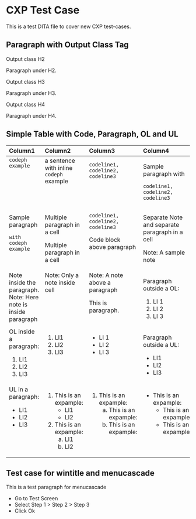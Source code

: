# CXP Test Case

<div class="body">

This is a test DITA file to cover new CXP test-cases.

<div class="section">

## Paragraph with Output Class Tag

Output class H2

Paragraph under H2.

Output class H3

Paragraph under H3.

Output class H4

Paragraph under H4.

</div>

<div id="test-dita-file-1__section_lhh_4tk_sxb" class="section">

## Simple Table with Code, Paragraph, OL and UL

<div class="p">

<div class="tablenoborder">

<table id="test-dita-file-1__table_fzb_vtk_sxb" class="table"
data-cellpadding="4" data-cellspacing="0" data-summary=""
data-frame="border" data-border="1" data-rules="all">
<colgroup>
<col style="width: 25%" />
<col style="width: 25%" />
<col style="width: 25%" />
<col style="width: 25%" />
</colgroup>
<thead class="thead" style="text-align:left;">
<tr class="header row">
<th id="d1360e110" class="entry cellrowborder"
style="vertical-align: top">Column1</th>
<th id="d1360e113" class="entry cellrowborder"
style="vertical-align: top">Column2</th>
<th id="d1360e116" class="entry cellrowborder"
style="vertical-align: top">Column3</th>
<th id="d1360e119" class="entry cellrowborder"
style="vertical-align: top">Column4</th>
</tr>
</thead>
<tbody class="tbody">
<tr class="odd row">
<td class="entry cellrowborder" style="vertical-align: top"
headers="d1360e110 "><code class="ph codeph">codeph example</code></td>
<td class="entry cellrowborder" style="vertical-align: top"
headers="d1360e113 ">a sentence with inline <code
class="ph codeph">codeph</code> example</td>
<td class="entry cellrowborder" style="vertical-align: top"
headers="d1360e116 "><pre class="pre codeblock"><code>codeline1,
codeline2,
codeline3</code></pre></td>
<td class="entry cellrowborder" style="vertical-align: top"
headers="d1360e119 "><p>Sample paragraph with</p>
<div class="p">
<pre class="pre codeblock"><code>codeline1,
codeline2,
codeline3</code></pre>
</div></td>
</tr>
<tr class="even row">
<td class="entry cellrowborder" style="vertical-align: top"
headers="d1360e110 "><p>Sample paragraph</p>
<p><code class="ph codeph">with codeph example</code></p></td>
<td class="entry cellrowborder" style="vertical-align: top"
headers="d1360e113 "><p>Multiple paragraph in a cell</p>
<p>Multiple paragraph in a cell</p></td>
<td class="entry cellrowborder" style="vertical-align: top"
headers="d1360e116 "><pre class="pre codeblock"><code>codeline1,
codeline2,
codeline3</code></pre>
<p>Code block above paragraph</p></td>
<td class="entry cellrowborder" style="vertical-align: top"
headers="d1360e119 "><p>Separate Note and separate paragraph in a
cell</p>
<div class="note">
<span class="notetitle">Note:</span> A sample note
</div></td>
</tr>
<tr class="odd row">
<td class="entry cellrowborder" style="vertical-align: top"
headers="d1360e110 "><div class="p">
Note inside the paragraph.
<div class="note">
<span class="notetitle">Note:</span> Here note is inside paragraph
</div>
</div></td>
<td class="entry cellrowborder" style="vertical-align: top"
headers="d1360e113 "><div class="note">
<span class="notetitle">Note:</span> Only a note inside cell
</div></td>
<td class="entry cellrowborder" style="vertical-align: top"
headers="d1360e116 "><div class="note">
<span class="notetitle">Note:</span> A note above a paragraph
</div>
<p>This is paragraph.</p></td>
<td class="entry cellrowborder" style="vertical-align: top"
headers="d1360e119 "><p>Paragraph outside a OL:</p>
<ol>
<li>LI 1</li>
<li>LI 2</li>
<li>LI 3</li>
</ol></td>
</tr>
<tr class="even row">
<td class="entry cellrowborder" style="vertical-align: top"
headers="d1360e110 "><div class="p">
OL inside a paragraph:
<ol>
<li>LI1</li>
<li>LI2</li>
<li>LI3</li>
</ol>
</div></td>
<td class="entry cellrowborder" style="vertical-align: top"
headers="d1360e113 "><ol>
<li>LI1</li>
<li>LI2</li>
<li>LI3</li>
</ol></td>
<td class="entry cellrowborder" style="vertical-align: top"
headers="d1360e116 "><ul>
<li>LI 1</li>
<li>LI 2</li>
<li>LI 3</li>
</ul></td>
<td class="entry cellrowborder" style="vertical-align: top"
headers="d1360e119 "><p>Paragraph outside a UL:</p>
<ul>
<li>LI1</li>
<li>LI2</li>
<li>LI3</li>
</ul></td>
</tr>
<tr class="odd row">
<td class="entry cellrowborder" style="vertical-align: top"
headers="d1360e110 "><div class="p">
UL in a paragraph:
<ul>
<li>LI1</li>
<li>LI2</li>
<li>LI3</li>
</ul>
</div></td>
<td class="entry cellrowborder" style="vertical-align: top"
headers="d1360e113 "><ol>
<li>This is an expample:
<ul>
<li>LI1</li>
<li>LI2</li>
</ul></li>
<li>This is an expample:
<ol type="a">
<li>LI1</li>
<li>LI2</li>
</ol></li>
</ol></td>
<td class="entry cellrowborder" style="vertical-align: top"
headers="d1360e116 "><ol>
<li>This is an expample:
<ol type="a">
<li>This is an expample:</li>
<li>This is an expample:</li>
</ol></li>
</ol></td>
<td class="entry cellrowborder" style="vertical-align: top"
headers="d1360e119 "><ul>
<li>This is an expample:
<ul>
<li>This is an expample:</li>
<li>This is an expample:</li>
</ul></li>
</ul></td>
</tr>
</tbody>
</table>

</div>

</div>

</div>

<div class="section">

## Test case for wintitle and menucascade

<div id="test-dita-file-1__tc-id-023-a" class="p">

This is a test paragraph for menucascade

- Go to <span class="keyword wintitle">Test Screen</span>
- Select <span class="ph menucascade"><span class="ph uicontrol">Step
  1</span> \> <span class="ph uicontrol">Step 2</span> \>
  <span class="ph uicontrol">Step 3</span></span>
- Click <span class="ph uicontrol">Ok</span>

</div>

</div>

</div>
